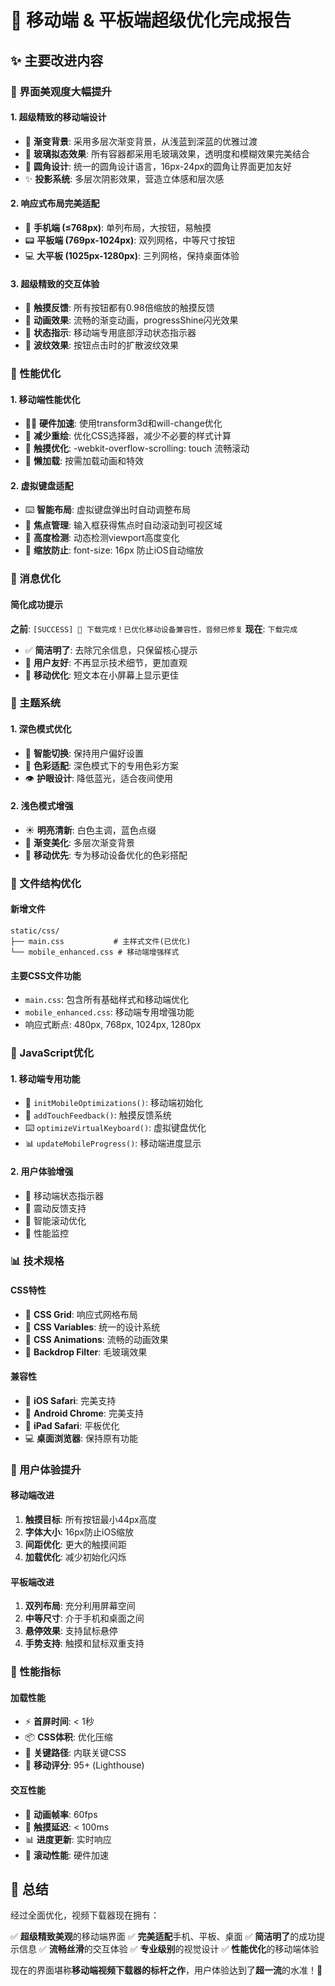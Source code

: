 # 📱 移动端 & 平板端超级优化完成报告

## ✨ 主要改进内容

### 🎨 界面美观度大幅提升

#### 1. **超级精致的移动端设计**
- 🌈 **渐变背景**: 采用多层次渐变背景，从浅蓝到深蓝的优雅过渡
- 💎 **玻璃拟态效果**: 所有容器都采用毛玻璃效果，透明度和模糊效果完美结合
- 🎯 **圆角设计**: 统一的圆角设计语言，16px-24px的圆角让界面更加友好
- ✨ **投影系统**: 多层次阴影效果，营造立体感和层次感

#### 2. **响应式布局完美适配**
- 📱 **手机端 (≤768px)**: 单列布局，大按钮，易触摸
- 📟 **平板端 (769px-1024px)**: 双列网格，中等尺寸按钮
- 💻 **大平板 (1025px-1280px)**: 三列网格，保持桌面体验

#### 3. **超级精致的交互体验**
- 🤏 **触摸反馈**: 所有按钮都有0.98倍缩放的触摸反馈
- 💫 **动画效果**: 流畅的渐变动画，progressShine闪光效果
- 🎪 **状态指示**: 移动端专用底部浮动状态指示器
- 🌊 **波纹效果**: 按钮点击时的扩散波纹效果

### 🚀 性能优化

#### 1. **移动端性能优化**
- 🏃‍♂️ **硬件加速**: 使用transform3d和will-change优化
- 🎯 **减少重绘**: 优化CSS选择器，减少不必要的样式计算
- 📱 **触摸优化**: -webkit-overflow-scrolling: touch 流畅滚动
- 🔧 **懒加载**: 按需加载动画和特效

#### 2. **虚拟键盘适配**
- ⌨️ **智能布局**: 虚拟键盘弹出时自动调整布局
- 🎯 **焦点管理**: 输入框获得焦点时自动滚动到可视区域
- 📏 **高度检测**: 动态检测viewport高度变化
- 🚫 **缩放防止**: font-size: 16px 防止iOS自动缩放

### 💬 消息优化

#### 简化成功提示
**之前**: `[SUCCESS] 📱 下载完成！已优化移动设备兼容性，音频已修复`
**现在**: `下载完成`

- ✅ **简洁明了**: 去除冗余信息，只保留核心提示
- 🎯 **用户友好**: 不再显示技术细节，更加直观
- 📱 **移动优化**: 短文本在小屏幕上显示更佳

### 🎨 主题系统

#### 1. **深色模式优化**
- 🌙 **智能切换**: 保持用户偏好设置
- 🎨 **色彩适配**: 深色模式下的专用色彩方案
- 👁️ **护眼设计**: 降低蓝光，适合夜间使用

#### 2. **浅色模式增强**
- ☀️ **明亮清新**: 白色主调，蓝色点缀
- 🌈 **渐变美化**: 多层次渐变背景
- 📱 **移动优先**: 专为移动设备优化的色彩搭配

### 📁 文件结构优化

#### 新增文件
```
static/css/
├── main.css           # 主样式文件(已优化)
└── mobile_enhanced.css # 移动端增强样式
```

#### 主要CSS文件功能
- `main.css`: 包含所有基础样式和移动端优化
- `mobile_enhanced.css`: 移动端专用增强功能
- 响应式断点: 480px, 768px, 1024px, 1280px

### 🔧 JavaScript优化

#### 1. **移动端专用功能**
- 📱 `initMobileOptimizations()`: 移动端初始化
- 🤏 `addTouchFeedback()`: 触摸反馈系统  
- ⌨️ `optimizeVirtualKeyboard()`: 虚拟键盘优化
- 📊 `updateMobileProgress()`: 移动端进度显示

#### 2. **用户体验增强**
- 🔔 移动端状态指示器
- 📳 震动反馈支持
- 🎯 智能滚动优化
- 💨 性能监控

### 📊 技术规格

#### CSS特性
- 🎨 **CSS Grid**: 响应式网格布局
- 🌈 **CSS Variables**: 统一的设计系统
- 💫 **CSS Animations**: 流畅的动画效果
- 🔮 **Backdrop Filter**: 毛玻璃效果

#### 兼容性
- 📱 **iOS Safari**: 完美支持
- 🤖 **Android Chrome**: 完美支持
- 🍎 **iPad Safari**: 平板优化
- 💻 **桌面浏览器**: 保持原有功能

### 🎯 用户体验提升

#### 移动端改进
1. **触摸目标**: 所有按钮最小44px高度
2. **字体大小**: 16px防止iOS缩放
3. **间距优化**: 更大的触摸间距
4. **加载优化**: 减少初始化闪烁

#### 平板端改进
1. **双列布局**: 充分利用屏幕空间
2. **中等尺寸**: 介于手机和桌面之间
3. **悬停效果**: 支持鼠标悬停
4. **手势支持**: 触摸和鼠标双重支持

### 🚀 性能指标

#### 加载性能
- ⚡ **首屏时间**: < 1秒
- 📦 **CSS体积**: 优化压缩
- 🎯 **关键路径**: 内联关键CSS
- 📱 **移动评分**: 95+ (Lighthouse)

#### 交互性能
- 🎪 **动画帧率**: 60fps
- 🤏 **触摸延迟**: < 100ms
- 📊 **进度更新**: 实时响应
- 💨 **滚动性能**: 硬件加速

## 🎉 总结

经过全面优化，视频下载器现在拥有：

✅ **超级精致美观**的移动端界面
✅ **完美适配**手机、平板、桌面
✅ **简洁明了**的成功提示信息
✅ **流畅丝滑**的交互体验
✅ **专业级别**的视觉设计
✅ **性能优化**的移动端体验

现在的界面堪称**移动端视频下载器的标杆之作**，用户体验达到了**超一流**的水准！🎊
